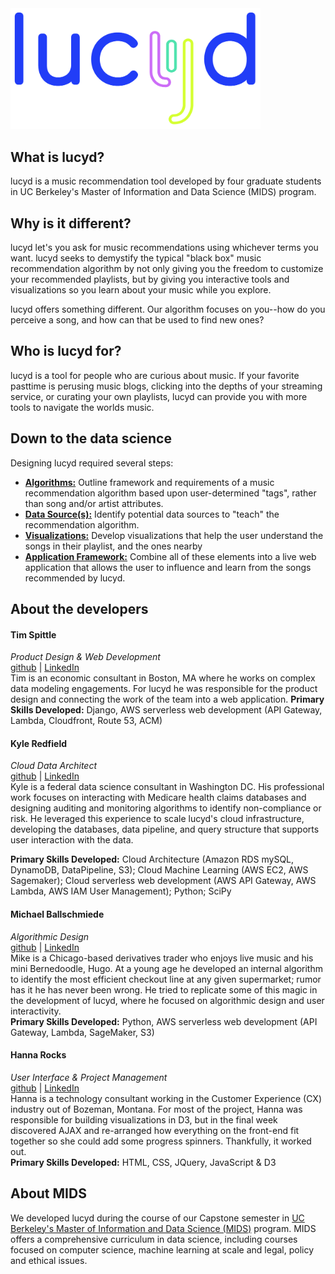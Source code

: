 <img src="/static_content/Lucyd-Logo_blue.png" width="400">

## What is lucyd?
lucyd is a music recommendation tool developed by four graduate students in UC Berkeley's Master of Information and Data Science (MIDS) program.

## Why is it different?
lucyd let's you ask for music recommendations using whichever terms you want. lucyd seeks to demystify the typical "black box" music recommendation algorithm by not only giving you the freedom to customize your recommended playlists, but by giving you interactive tools and visualizations so you learn about your music while you explore.

lucyd offers something different. Our algorithm focuses on you--how do you perceive a song, and how can that be used to find new ones?

## Who is lucyd for?
lucyd is a tool for people who are curious about music. If your favorite pasttime is perusing music blogs, clicking into the depths of your streaming service, or curating your own playlists, lucyd can provide you with more tools to navigate the worlds music.

## Down to the data science
Designing lucyd required several steps:
  * [**Algorithms:**](/1_Algorithms/) Outline framework and requirements of a music recommendation algorithm based upon user-determined "tags", rather than song and/or artist attributes.
  * [**Data Source(s):**](/2_DataSources/) Identify potential data sources to "teach" the recommendation algorithm.
  * [**Visualizations:**](/3_Visualizations/) Develop visualizations that help the user understand the songs in their playlist, and the ones nearby
  * [**Application Framework:**](/4_ApplicationFramework/) Combine all of these elements into a live web application that allows the user to influence and learn from the songs recommended by lucyd.

## About the developers
#### Tim Spittle
*Product Design & Web Development*\
[github](https://github.com/timspit) | [LinkedIn](https://www.linkedin.com/in/tim-spittle/)\
Tim is an economic consultant in Boston, MA where he works on complex data modeling engagements. For lucyd he was responsible for the product design and connecting the work of the team into a web application.
**Primary Skills Developed:** Django, AWS serverless web development (API Gateway, Lambda, Cloudfront, Route 53, ACM)
#### Kyle Redfield
*Cloud Data Architect*\
[github](https://github.com/kredfield/Resume_Work) | [LinkedIn](https://www.linkedin.com/in/kyle-redfield-0a563736/)\
Kyle is a federal data science consultant in Washington DC. His professional work focuses on interacting with Medicare health claims databases and designing auditing and monitoring algorithms to identify non-compliance or risk. He leveraged this experience to scale lucyd's cloud infrastructure, developing the databases, data pipeline, and query structure that supports user interaction with the data.

**Primary Skills Developed:** Cloud Architecture (Amazon RDS mySQL, DynamoDB, DataPipeline, S3); Cloud Machine Learning (AWS EC2, AWS Sagemaker); Cloud serverless web development (AWS API Gateway, AWS Lambda, AWS IAM User Management); Python; SciPy
#### Michael Ballschmiede
*Algorithmic Design*\
[github](https://github.com/mballschmiede) | [LinkedIn](https://www.linkedin.com/in/mballschmiede/)\
Mike is a Chicago-based derivatives trader who enjoys live music and his mini Bernedoodle, Hugo. At a young age he developed an internal algorithm to identify the most efficient checkout line at any given supermarket; rumor has it he has never been wrong. He tried to replicate some of this magic in the development of lucyd, where he focused on algorithmic design and user interactivity.\
**Primary Skills Developed:** Python, AWS serverless web development (API Gateway, Lambda, SageMaker, S3)
#### Hanna Rocks
*User Interface & Project Management*\
[github](https://github.com/hrocks0218) | [LinkedIn](https://www.linkedin.com/in/hanna-rocks-62b56040/)\
Hanna is a technology consultant working in the Customer Experience (CX) industry out of Bozeman, Montana. For most of the project, Hanna was responsible for building visualizations in D3, but in the final week discovered AJAX and re-arranged how everything on the front-end fit together so she could add some progress spinners. Thankfully, it worked out.\
**Primary Skills Developed:** HTML, CSS, JQuery, JavaScript & D3


## About MIDS
We developed lucyd during the course of our Capstone semester in [UC Berkeley's Master of Information and Data Science (MIDS)](https://datascience.berkeley.edu/) program. MIDS offers a comprehensive curriculum in data science, including courses focused on computer science, machine learning at scale and legal, policy and ethical issues.
